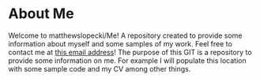 # About Me
Welcome to matthewslopecki/Me! A repository created to provide some information about myself and some samples of my work. Feel free to contact me at [this email address](mailto:matthew.slopecki@mail.mcgill.ca)!
The purpose of this GIT is a repository to provide some information on me. For example I will populate this location with some sample code and my CV among other things.